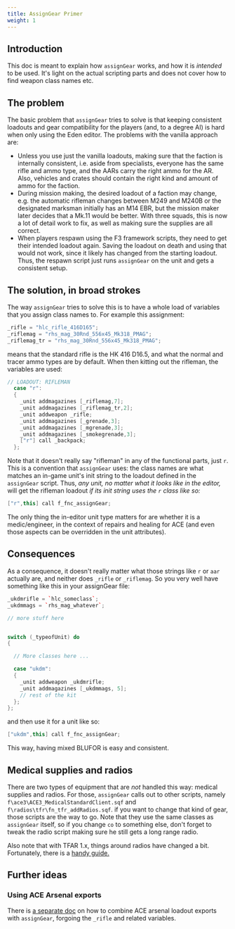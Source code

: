 ```yaml
---
title: AssignGear Primer
weight: 1
---
```

## Introduction

This doc is meant to explain how `assignGear` works, and how it is *intended*
to be used. It's light on the actual scripting parts and does not cover how to
find weapon class names etc.

## The problem

The basic problem that `assignGear` tries to solve is that keeping consistent
loadouts and gear compatibility for the players (and, to a degree AI) is hard
when only using the Eden editor. The problems with the vanilla approach are:

- Unless you use just the vanilla loadouts, making sure that the faction is
  internally consistent, i.e. aside from specialists, everyone has the same
  rifle and ammo type, and the AARs carry the right ammo for the AR. Also,
  vehicles and crates should contain the right kind and amount of ammo for the
  faction.
- During mission making, the desired loadout of a faction may change, e.g. the
  automatic rifleman changes between M249 and M240B or the designated marksman
  initially has an M14 EBR, but the mission maker later decides that a Mk.11
  would be better. With three squads, this is now a lot of detail work to fix,
  as well as making sure the supplies are all correct.
- When players respawn using the F3 framework scripts, they need to get
  their intended loadout again. Saving the loadout on death and using
  that would not work, since it likely has changed from the starting
  loadout. Thus, the respawn script just runs `assignGear` on the unit
  and gets a consistent setup.

## The solution, in broad strokes

The way `assignGear` tries to solve this is to have a whole load of variables
that you assign class names to. For example this assignment:

```cpp
_rifle = "hlc_rifle_416D165";
_riflemag = "rhs_mag_30Rnd_556x45_Mk318_PMAG";
_riflemag_tr = "rhs_mag_30Rnd_556x45_Mk318_PMAG";
```

means that the standard rifle is the HK 416 D16.5, and what the normal and
tracer ammo types are by default. When then kitting out the rifleman, the
variables are used:

```cpp
// LOADOUT: RIFLEMAN
  case "r":
  {
    _unit addmagazines [_riflemag,7];
    _unit addmagazines [_riflemag_tr,2];
    _unit addweapon _rifle;
    _unit addmagazines [_grenade,3];
    _unit addmagazines [_mgrenade,3];
    _unit addmagazines [_smokegrenade,3];
    ["r"] call _backpack;
  };
```

Note that it doesn't really say "rifleman" in any of the functional parts,
just `r`. This is a convention that `assignGear` uses: the class names are
what matches an in-game unit's init string to the loadout defined in the
`assignGear` script. Thus, *any unit, no matter what it looks like in the
editor,* will get the rifleman loadout *if its init string uses the `r` class
like so:*

```cpp
["r",this] call f_fnc_assignGear;
```

The only thing the in-editor unit type matters for are whether it is a
medic/engineer, in the context of repairs and healing for ACE (and even those
aspects can be overridden in the unit attributes).

## Consequences

As a consequence, it doesn't really matter what those strings like `r` or
`aar` actually are, and neither does `_rifle` or `_riflemag`. So you very well
have something like this in your assignGear file:

```cpp
_ukdmrifle = `hlc_someclass`;
_ukdmmags = `rhs_mag_whatever`;

// more stuff here


switch (_typeofUnit) do
{

  // More classes here ...

  case "ukdm":
  {
    _unit addweapon _ukdmrifle;
    _unit addmagazines [_ukdmmags, 5];
    // rest of the kit
  };
};
```

and then use it for a unit like so:

```cpp
["ukdm",this] call f_fnc_assignGear;
```

This way, having mixed BLUFOR is easy and consistent.

## Medical supplies and radios

There are two types of equipment that are *not* handled this way: medical
supplies and radios. For those, `assignGear` calls out to other scripts,
namely `f\ace3\ACE3_MedicalStandardClient.sqf` and
`f\radios\tfr\fn_tfr_addRadios.sqf`. if you want to change that kind of gear,
those scripts are the way to go. Note that they use the same classes as
`assignGear` itself, so if you change `co` to something else, don't forget to
tweak the radio script making sure he still gets a long range radio.

Also note that with TFAR 1.x, things around radios have changed a bit.
Fortunately, there is a [handy guide.](../tfar/)

## Further ideas

### Using ACE Arsenal exports

There is [a separate doc](../simpler_assigngear/) on how to combine ACE
arsenal loadout exports with `assignGear`, forgoing the `_rifle` and related
variables. 


